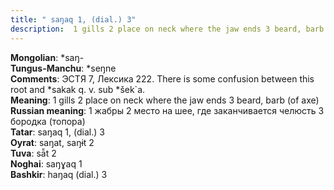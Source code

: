 ```yaml
---
title: " saŋaq 1, (dial.) 3"
description:  1 gills 2 place on neck where the jaw ends 3 beard, barb (of axe)
---
```


<strong>Mongolian</strong>:  *saŋ-<br>
<strong>Tungus-Manchu</strong>:  *seŋne<br>
<strong>Comments</strong>:  ЭСТЯ 7, Лексика 222. There is some confusion between this root and *sakak q. v. sub *šek`a.<br>
<strong>Meaning</strong>:  1 gills 2 place on neck where the jaw ends 3 beard, barb (of axe)<br>
<strong>Russian meaning</strong>:  1 жабры 2 место на шее, где заканчивается челюсть 3 бородка (топора)<br>
<strong>Tatar</strong>:  saŋaq 1, (dial.) 3<br>
<strong>Oyrat</strong>:  saŋat, saŋɨt 2<br>
<strong>Tuva</strong>:  sā̃t 2<br>
<strong>Noghai</strong>:  saŋɣaq 1<br>
<strong>Bashkir</strong>:  haŋaq (dial.) 3<br>


